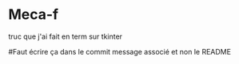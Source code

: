 # Meca-f
truc que j'ai fait en term sur tkinter

#Faut écrire ça dans le commit message associé et non le README
